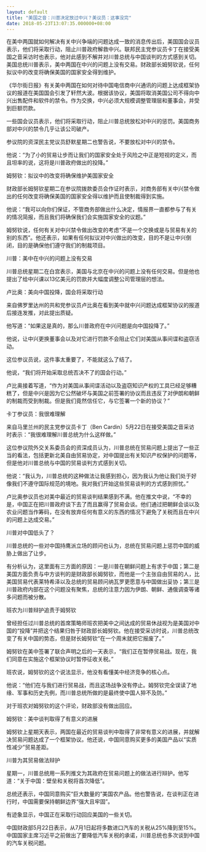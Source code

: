 ```yaml
---
layout: default
title: "美国之音：川普决定放过中兴？美议员：这事没完"
date: 2018-05-23T13:07:35.000000+08:00
---
```


在美中两国就如何解决有关中兴争端的问题达成一致的消息传出后，美国国会议员表示，他们将采取行动，阻止川普政府解救中兴。联邦民主党参议员卡丁在接受美国之音采访时也表示，他对此感到不解并对川普总统与中国谈判的方式感到关切。美国总统川普表示，美中两国在中兴的问题上没有交易。财政部长姆努钦说，任何拟议中的改变将确保美国的国家安全得到维护。

《华尔街日报》有关美中两国在如何对待中国电信商中兴通讯的问题上达成框架协议的报道在美国国会引发了轩然大波。根据该协议，美国将取消美国公司不得向中兴出售配件和软件的禁令。作为交换，中兴必须大规模调整管理层和董事会，并受到巨额罚款。

一些国会议员表示，他们将采取行动，阻止川普总统放松对中兴的惩罚。美国商务部对中兴的禁令几乎让该公司破产。

参议院的资深民主党议员舒默星期二也警告说，不要放松对中兴的禁令。

他说：“为了小的贸易让步而让我们的国家安全处于风险之中正是短视的定义，而且坦率的说，这将是川普政府做出的投降。”

姆努钦：拟议中的改变将确保维护美国家安全

财政部长姆努钦星期二在参议院拨款委员会作证时表示，对商务部有关中兴禁令做出的任何改变将确保美国的国家安全得以维护而且使制裁得到实施。

他说：“我可以向你们保证，不管商务部做出什么决定，情报界一直都参与了有关的情况简报，而且我们将确保我们会实施国家安全的议题。”

姆努钦说，任何有关对中兴禁令做出改变的考虑“不是一个交换或是与贸易有关的别的东西”。他还表示，如果有任何拟议对中兴做出的改变，目的不是让中兴倒闭，目的是确保他们遵守我们的制裁项目。

川普：美中在中兴的问题上没有交易

川普总统星期二在白宫表示，美国与北京在中兴的问题上没有任何交易。但是他也提出了给中兴课以13亿美元的罚款并大幅度调整公司管理层的想法。

卢比奥：美向中国投降，国会将采取行动

来自佛罗里达州的共和党参议员卢比奥在看到美中就中兴问题达成框架协议的报道后接连发推，对此提出质疑。

他写道：“如果这是真的，那么川普政府在中兴问题是向中国投降了。”

他说，让中兴更换董事会以及对它进行罚款不会阻止它们对美国从事间谍和盗窃活动。

这位参议员说，这件事太重要了，不能就这么了结了。

他说，“我们将开始采取总统否决不了的国会行动。”

卢比奥接着写道，“作为对美国从事间谍活动以及盗窃知识产权的工具已经足够糟糕了，但是中兴是因为它公然破坏与美国之前签署的协议而且违反了对伊朗和朝鲜的制裁而受到制裁。但是我们竟然信任它，与它签署一个新的协议？”

卡丁参议员：我很难理解

来自马里兰州的民主党参议员卡丁（Ben Cardin）5月22日在接受美国之音采访时表示：“我很难理解川普总统为什么这样做。”

这位参议院外交关系委员会的资深成员认为，川普总统在贸易问题上提出了一些正当的看法，包括更新北美自由贸易协定，对中国提出有关知识产权保护的问题等，但是他对川普总统与中国的贸易谈判方式感到关切。

他说：“我认为，川普总统的这种做法让我感到担心，因为我认为他让我们处于好像我们不遵守国际规范的境地。我对我们开始这些贸易谈判的方式感到担忧。”

卢比奥参议员也对美中最近的贸易谈判结果感到不满。他在推文中说，“不幸的是，中国正在把川普政府谈下去了而且赢得了贸易会谈。他们通过把朝鲜会谈以及农业问题当作筹码，在没有放弃任何有意义的东西的情况下避免了关税而且在中兴的问题上达成交易。”

川普对中国低头了？

川普总统的一些对中国持鹰派立场的顾问也认为，总统在贸易问题上惩罚中国的威胁上做出了让步。

有分析认为，这里面有三方面的原因：一是川普在朝鲜问题上有求于中国；第二是美国方面负责与中方谈判的是财政部长姆努钦，而他是一个主张自由贸易的人，比美国贸易代表莱特希泽以及总统的贸易顾问纳瓦罗更愿意与中国做出妥协；第三是川普政府内部在这个问题没有聚焦，总统的注意力因为伊朗、朝鲜、通俄调查等诸多问题而被分散。

班农为川普辩护追责于姆努钦

曾经担任过川普总统的首席策略师班农把美中之间达成的贸易休战视为是美国对中国的“投降”并把这个结果归咎于财政部长姆努钦。他在接受采访时说，川普总统改变了有关中国的势态，但是财长姆努钦“在一个周末就把它报废了。”

姆努钦在美中签署了联合声明之后的一天表示，“我们正在暂停贸易战。现在，我们同意在实施这个框架协议时暂停征收关税。”

班农说，姆努钦的这个说法显示，他没有看懂美中经济竞争的核心点。

他说：“他们在与我们进行贸易战，而且这场战争没有停止。姆努钦完全误读了地缘、军事和历史先例，而川普总统所做的是最终使中国人猝不及防。”

对于班农对姆努钦的这个评论，财政部没有做出回应。

姆努钦：美中谈判取得了有意义的进展

姆努钦上星期天表示，两国在最近的贸易谈判中取得了非常有意义的进展，并就解决贸易问题达成了一个框架协议。他还说，中国同意购买更多的美国产品以“实质性减少”贸易差距。

川普为其贸易做法辩护

星期一，川普总统用一系列推文为其政府在贸易问题上的做法进行辩护。他写道：“关于中国：壁垒和关税将首次降低”。

总统还表示，中国同意购买“巨大数量的”美国农产品。他也警告说，在谈判正在进行时，中国需要保持朝鲜边界“强大且牢固”。

有迹象显示，中国正在采取行动回应美国的一些关切。

中国财政部5月22日表示，从7月1日起将多数进口汽车的关税从25%降到至15%。中国国家主席习近平之前做出了要降低汽车关税的承诺，川普总统也多次谈到中国的汽车关税问题。

